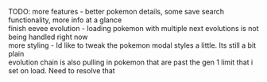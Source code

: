 TODO:
more features - better pokemon details, some save search functionality, more info at a glance <br />
finish eevee evolution - loading pokemon with multiple next evolutions is not being handled right now <br />
more styling - Id like to tweak the pokemon modal styles a little. Its still a bit plain<br />
evolution chain is also pulling in pokemon that are past the gen 1 limit that i set on load. Need to resolve that
